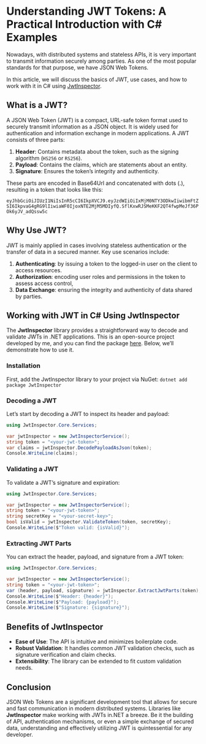 # Understanding JWT Tokens: A Practical Introduction with C# Examples
Nowadays, with distributed systems and stateless APIs, it is very important to transmit information securely among parties. 
As one of the most popular standards for that purpose, we have JSON Web Tokens.

In this article, we will discuss the basics of JWT, use cases, and how to work with it in C# using [JwtInspector](https://github.com/engineering87/jwt-inspector).

## What is a JWT?
A JSON Web Token (JWT) is a compact, URL-safe token format used to securely transmit information as a JSON object. 
It is widely used for authentication and information exchange in modern applications.
A JWT consists of three parts:
1. **Header**: Contains metadata about the token, such as the signing algorithm (`HS256` or `RS256`).
2. **Payload**: Contains the claims, which are statements about an entity.
3. **Signature**: Ensures the token’s integrity and authenticity.

These parts are encoded in Base64Url and concatenated with dots (.), resulting in a token that looks like this:

`eyJhbGciOiJIUzI1NiIsInR5cCI6IkpXVCJ9.eyJzdWIiOiIxMjM0NTY3ODkwIiwibmFtZSI6IkpvaG4gRG9lIiwiaWF0IjoxNTE2MjM5MDIyfQ.SflKxwRJSMeKKF2QT4fwpMeJf36POk6yJV_adQssw5c`

## Why Use JWT?
JWT is mainly applied in cases involving stateless authentication or the transfer of data in a secured manner. 
Key use scenarios include:

1. **Authenticating**: by issuing a token to the logged-in user on the client to access resources.
2. **Authorization**: encoding user roles and permissions in the token to assess access control,
3. **Data Exchange**: ensuring the integrity and authenticity of data shared by parties.

## Working with JWT in C# Using JwtInspector
The **JwtInspector** library provides a straightforward way to decode and validate JWTs in .NET applications. 
This is an open-source project developed by me, and you can find the package [here](https://www.nuget.org/packages/JwtInspector.Core). 
Below, we’ll demonstrate how to use it.

### Installation
First, add the JwtInspector library to your project via NuGet:
`dotnet add package JwtInspector`

### Decoding a JWT
Let’s start by decoding a JWT to inspect its header and payload:

```csharp
using JwtInspector.Core.Services;

var jwtInspector = new JwtInspectorService();
string token = "<your-jwt-token>";
var claims = jwtInspector.DecodePayloadAsJson(token);
Console.WriteLine(claims);
```

### Validating a JWT
To validate a JWT’s signature and expiration:

```csharp
using JwtInspector.Core.Services;

var jwtInspector = new JwtInspectorService();
string token = "<your-jwt-token>";
string secretKey = "<your-secret-key>";
bool isValid = jwtInspector.ValidateToken(token, secretKey);
Console.WriteLine($"Token valid: {isValid}");
```

### Extracting JWT Parts
You can extract the header, payload, and signature from a JWT token:

```csharp
using JwtInspector.Core.Services;

var jwtInspector = new JwtInspectorService();
string token = "<your-jwt-token>";
var (header, payload, signature) = jwtInspector.ExtractJwtParts(token);
Console.WriteLine($"Header: {header}");
Console.WriteLine($"Payload: {payload}");
Console.WriteLine($"Signature: {signature}");
```

## Benefits of JwtInspector
* **Ease of Use**: The API is intuitive and minimizes boilerplate code.
* **Robust Validation**: It handles common JWT validation checks, such as signature verification and claim checks.
* **Extensibility**: The library can be extended to fit custom validation needs.

## Conclusion
JSON Web Tokens are a significant development tool that allows for secure and fast communication in modern distributed systems. 
Libraries like **JwtInspector** make working with JWTs in.NET a breeze. Be it the building of API, authentication mechanisms, or even a simple exchange of secured data, understanding and effectively utilizing JWT is quintessential for any developer.
